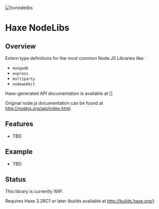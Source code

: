![hxnodelibs](http://take.ms/dlXH9)

# Haxe NodeLibs

## Overview

Extern type definitions for the most common Node.JS Libraries like:

- `mongodb`
- `express`
- `multiparty`
- `nodewebkit`

Haxe-generated API documentation is available at []

Original node.js documentation can be found at http://nodejs.org/api/index.html.

## Features

 - TBD

## Example

 - TBD

## Status

This library is currently WIP.

Requires Haxe 3.2RC1 or later (builds available at http://builds.haxe.org/)

